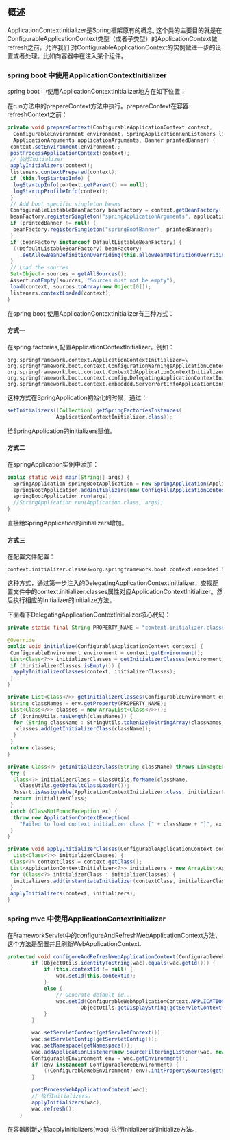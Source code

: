 ## 概述

ApplicationContextInitializer是Spring框架原有的概念, 这个类的主要目的就是在            ConfigurableApplicationContext类型（或者子类型）的ApplicationContext做refresh之前，允许我们                   对ConfigurableApplicationContext的实例做进一步的设置或者处理。比如向容器中在注入某个组件。

### spring boot 中使用ApplicationContextInitializer

spring boot 中使用ApplicationContextInitializer地方在如下位置：

在run方法中的prepareContext方法中执行。prepareContext在容器refreshContext之前：

```java
private void prepareContext(ConfigurableApplicationContext context,
  ConfigurableEnvironment environment, SpringApplicationRunListeners listeners,
  ApplicationArguments applicationArguments, Banner printedBanner) {
 context.setEnvironment(environment);
 postProcessApplicationContext(context);
 // 执行Initializer
 applyInitializers(context);
 listeners.contextPrepared(context);
 if (this.logStartupInfo) {
  logStartupInfo(context.getParent() == null);
  logStartupProfileInfo(context);
 }
 // Add boot specific singleton beans
 ConfigurableListableBeanFactory beanFactory = context.getBeanFactory();
 beanFactory.registerSingleton("springApplicationArguments", applicationArguments);
 if (printedBanner != null) {
  beanFactory.registerSingleton("springBootBanner", printedBanner);
 }
 if (beanFactory instanceof DefaultListableBeanFactory) {
  ((DefaultListableBeanFactory) beanFactory)
    .setAllowBeanDefinitionOverriding(this.allowBeanDefinitionOverriding);
 }
 // Load the sources
 Set<Object> sources = getAllSources();
 Assert.notEmpty(sources, "Sources must not be empty");
 load(context, sources.toArray(new Object[0]));
 listeners.contextLoaded(context);
}
```

在spring boot 使用ApplicationContextInitializer有三种方式：

#### 方式一

在spring.factories,配置ApplicationContextInitializer。例如：

```properties
org.springframework.context.ApplicationContextInitializer=\
org.springframework.boot.context.ConfigurationWarningsApplicationContextInitializer,\
org.springframework.boot.context.ContextIdApplicationContextInitializer,\
org.springframework.boot.context.config.DelegatingApplicationContextInitializer,\
org.springframework.boot.context.embedded.ServerPortInfoApplicationContextInitializer
```

这种方式在SpringApplication初始化的时候，通过：

```java
setInitializers((Collection) getSpringFactoriesInstances(
				ApplicationContextInitializer.class));
```

给SpringApplication的initializers赋值。

#### 方式二

在springApplication实例中添加：

```java
public static void main(String[] args) {
  SpringApplication springBootApplication = new SpringApplication(Application.class);
  springBootApplication.addInitializers(new ConfigFileApplicationContextInitializer());
  springBootApplication.run(args);
  //SpringApplication.run(Application.class, args);
}
```

直接给SpringApplication的initializers增加。



#### 方式三

在配置文件配置：

```properties
context.initializer.classes=org.springframework.boot.context.embedded.ServerPortInfoApplicationContextInitializer
```

这种方式，通过第一步注入的DelegatingApplicationContextInitializer，查找配置文件中的context.initializer.classes属性对应ApplicationContextInitializer。然后执行相应的Initializer的initialize方法。

下面看下DelegatingApplicationContextInitializer核心代码：

```java
private static final String PROPERTY_NAME = "context.initializer.classes";

@Override
public void initialize(ConfigurableApplicationContext context) {
 ConfigurableEnvironment environment = context.getEnvironment();
 List<Class<?>> initializerClasses = getInitializerClasses(environment);
 if (!initializerClasses.isEmpty()) {
  applyInitializerClasses(context, initializerClasses);
 }
}

private List<Class<?>> getInitializerClasses(ConfigurableEnvironment env) {
 String classNames = env.getProperty(PROPERTY_NAME);
 List<Class<?>> classes = new ArrayList<Class<?>>();
 if (StringUtils.hasLength(classNames)) {
  for (String className : StringUtils.tokenizeToStringArray(classNames, ",")) {
   classes.add(getInitializerClass(className));
  }
 }
 return classes;
}

private Class<?> getInitializerClass(String className) throws LinkageError {
 try {
  Class<?> initializerClass = ClassUtils.forName(className,
    ClassUtils.getDefaultClassLoader());
  Assert.isAssignable(ApplicationContextInitializer.class, initializerClass);
  return initializerClass;
 }
 catch (ClassNotFoundException ex) {
  throw new ApplicationContextException(
    "Failed to load context initializer class [" + className + "]", ex);
 }
}

private void applyInitializerClasses(ConfigurableApplicationContext context,
  List<Class<?>> initializerClasses) {
 Class<?> contextClass = context.getClass();
 List<ApplicationContextInitializer<?>> initializers = new ArrayList<ApplicationContextInitializer<?>>();
 for (Class<?> initializerClass : initializerClasses) {
  initializers.add(instantiateInitializer(contextClass, initializerClass));
 }
 applyInitializers(context, initializers);
}
```



### spring mvc 中使用ApplicationContextInitializer

在FrameworkServlet中的configureAndRefreshWebApplicationContext方法，这个方法是配置并且刷新WebApplicationContext.

```java
protected void configureAndRefreshWebApplicationContext(ConfigurableWebApplicationContext wac) {
		if (ObjectUtils.identityToString(wac).equals(wac.getId())) {
			if (this.contextId != null) {
				wac.setId(this.contextId);
			}
			else {
				// Generate default id...
				wac.setId(ConfigurableWebApplicationContext.APPLICATION_CONTEXT_ID_PREFIX +
						ObjectUtils.getDisplayString(getServletContext().getContextPath()) + '/' + getServletName());
			}
		}

		wac.setServletContext(getServletContext());
		wac.setServletConfig(getServletConfig());
		wac.setNamespace(getNamespace());
		wac.addApplicationListener(new SourceFilteringListener(wac, new ContextRefreshListener()));
		ConfigurableEnvironment env = wac.getEnvironment();
		if (env instanceof ConfigurableWebEnvironment) {
			((ConfigurableWebEnvironment) env).initPropertySources(getServletContext(), getServletConfig());
		}

		postProcessWebApplicationContext(wac);
        // 执行Initializers，
		applyInitializers(wac);
		wac.refresh();
	}
```

在容器刷新之前applyInitializers(wac);执行Initializers的initialize方法。